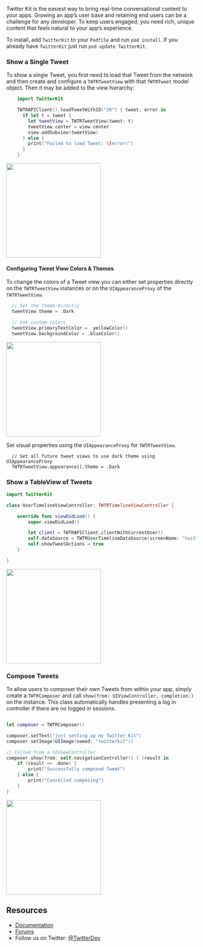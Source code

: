 Twitter Kit is the easiest way to bring real-time conversational content to your apps. Growing an app’s user base and retaining end users can be a challenge for any developer. To keep users engaged, you need rich, unique content that feels natural to your app’s experience.

To install, add `TwitterKit` to your `Podfile` and run `pod install`. If you already have `TwitterKit` just run `pod update TwitterKit`.

### Show a Single Tweet

To show a single Tweet, you first need to load that Tweet from the network and then create and configure a `TWTRTweetView` with that `TWTRTweet` model object. Then it may be added to the view hierarchy:

```swift
    import TwitterKit

    TWTRAPIClient().loadTweetWithID("20") { tweet, error in
      if let t = tweet {
        let tweetView = TWTRTweetView(tweet: t)
        tweetView.center = view.center
        view.addSubview(tweetView)
      } else {
        print("Failed to load Tweet: \(error)")
      }
    }
```

<img src="https://dev.twitter.com/_images/search_timeline.png" width="250"/>


#### Configuring Tweet View Colors & Themes
To change the colors of a Tweet view you can either set properties directly on the `TWTRTweetView` instances or on the `UIAppearanceProxy` of the `TWTRTweetView`.

```swift
  // Set the theme directly
  tweetView.theme = .Dark

  // Use custom colors
  tweetView.primaryTextColor = .yellowColor()
  tweetView.backgroundColor = .blueColor()
```

<img src="https://dev.twitter.com/_images/show_tweet_themed.png" width="250"/>



Set visual properties using the `UIAppearanceProxy` for `TWTRTweetView`.

```
  // Set all future tweet views to use dark theme using UIAppearanceProxy
  TWTRTweetView.appearance().theme = .Dark
```

### Show a TableView of Tweets

```swift
import TwitterKit

class UserTimelineViewController: TWTRTimelineViewController {

    override func viewDidLoad() {
        super.viewDidLoad()

        let client = TWTRAPIClient.clientWithCurrentUser()
        self.dataSource = TWTRUserTimelineDataSource(screenName: "twitterdev", APIClient: client)
        self.showTweetActions = true
    }

}
```

<img src="https://dev.twitter.com/_images/user_timeline.png" width="250"/>


### Compose Tweets
To allow users to composer their own Tweets from within your app, simply create a `TWTRComposer` and call `show(from: UIViewController, completion:)` on the instance. This class automatically handles presenting a log in controller if there are no logged in sessions.


```swift

let composer = TWTRComposer()

composer.setText("just setting up my Twitter Kit")
composer.setImage(UIImage(named: "twitterkit"))

// Called from a UIViewController
composer.show(from: self.navigationController!) { (result in
    if (result == .done) {
        print("Successfully composed Tweet")
    } else {
        print("Cancelled composing")
    }
}
```

<img src="https://dev.twitter.com/_images/compose_tweet.png" width="250"/>



## Resources		

 * [Documentation](https://dev.twitter.com/twitterkit/ios/overview)		
 * [Forums](https://twittercommunity.com/c/publisher/twitter)		
 * Follow us on Twitter: [@TwitterDev](https://twitter.com/TwitterDev)		

